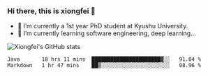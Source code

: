 ### Hi there, this is xiongfei 👋


- 🔭 I’m currently a 1st year PhD student at Kyushu University.
- 🌱 I’m currently learning software engineering, deep learning...

<!--
**Toma62299781/Toma62299781** is a ✨ _special_ ✨ repository because its `README.md` (this file) appears on your GitHub profile.
Here are some ideas to get you started:
-->

![Xiongfei's GitHub stats](https://github-readme-stats.vercel.app/api?username=Toma62299781)

<!--START_SECTION:waka-->
```text
Java       18 hrs 11 mins  ██████████████████████▓░░   91.04 % 
Markdown   1 hr 47 mins    ██▒░░░░░░░░░░░░░░░░░░░░░░   08.96 % 
```
<!--END_SECTION:waka-->

